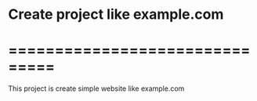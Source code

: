 # Create project like example.com

# ===============================

This project is create simple website like example.com
